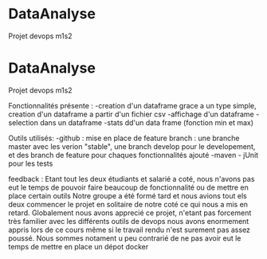 # DataAnalyse
Projet devops m1s2
# DataAnalyse
Projet devops m1s2

Fonctionnalités présente :
  -creation d'un dataframe grace a un type simple, creation d'un dataframe a partir d'un fichier csv
  -affichage d'un dataframe
  -selection dans un dataframe
  -stats dd'un data frame (fonction min et max)
  
  Outils utilisés:
    -github : mise en place de feature branch : une branche master avec les verion "stable", une branch develop pour le developement, et des branch de feature pour chaques   fonctionnalités ajouté
    -maven
    - jUnit pour les tests
 
 
 
 
 feedback : 
 Etant tout les deux étudiants et salarié a coté, nous n'avons pas eut le temps de pouvoir faire beaucoup de fonctionnalité ou de mettre en place certain outils
 Notre groupe a été formé tard et nous avions tout els deux commencer le projet en solitaire de notre coté ce qui nous a mis en retard.
 Globalement nous avons apprecié ce projet, n'etant pas forcement très familier avec les différents outils de devops nous avons enormement appris lors de ce cours même si le travail rendu n'est surement pas assez poussé. Nous sommes notament u peu contrarié de ne pas avoir eut le temps de mettre en place un dépot docker